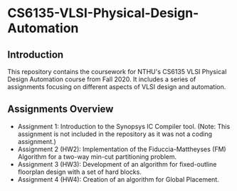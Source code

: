 # CS6135-VLSI-Physical-Design-Automation

## Introduction
This repository contains the coursework for NTHU's CS6135 VLSI Physical Design Automation course from Fall 2020. It includes a series of assignments focusing on different aspects of VLSI design and automation.

## Assignments Overview
* Assignment 1: Introduction to the Synopsys IC Compiler tool. (Note: This assignment is not included in the repository as it was not a coding assignment.)
* Assignment 2 (HW2): Implementation of the Fiduccia-Mattheyses (FM) Algorithm for a two-way min-cut partitioning problem.
* Assignment 3 (HW3): Development of an algorithm for fixed-outline floorplan design with a set of hard blocks.
* Assignment 4 (HW4): Creation of an algorithm for Global Placement.

